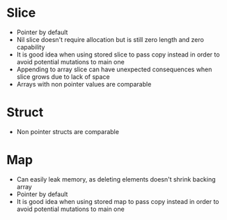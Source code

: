 # Slice
- Pointer by default
- Nil slice doesn't require allocation but is still zero length and zero capability
- It is good idea when using stored slice to pass copy instead in order to avoid potential mutations to main one
- Appending to array slice can have unexpected consequences when slice grows due to lack of space
- Arrays with non pointer values are comparable
# Struct
- Non pointer structs are comparable
# Map
- Can easily leak memory, as deleting elements doesn't shrink backing array
- Pointer by default
- It is good idea when using stored map to pass copy instead in order to avoid potential mutations to main one